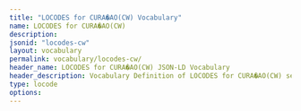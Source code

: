 ```yaml
---
title: "LOCODES for CURA�AO(CW) Vocabulary"
name: LOCODES for CURA�AO(CW) 
description: 
jsonid: "locodes-cw"
layout: vocabulary
permalink: vocabulary/locodes-cw/
header_name: LOCODES for CURA�AO(CW) JSON-LD Vocabulary
header_description: Vocabulary Definition of LOCODES for CURA�AO(CW) semantics in HTML format. JSON-LD format is available at [locodes-cw.jsonld](https://edi3.org/vocabulary/locodes-cw.jsonld)
type: locode
options:
---
```

